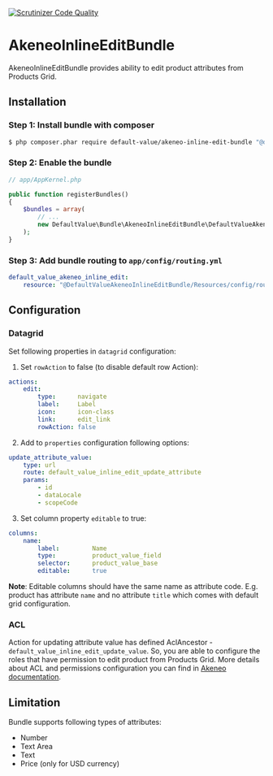 [![Scrutinizer Code Quality](https://scrutinizer-ci.com/g/DefaultValue/AkeneoInlineEditBundle/badges/quality-score.png?b=develop)](https://scrutinizer-ci.com/g/DefaultValue/AkeneoInlineEditBundle/?branch=develop)

AkeneoInlineEditBundle
=============================

AkeneoInlineEditBundle provides ability to edit product attributes from Products Grid.

## Installation

### Step 1: Install bundle with composer

``` bash
$ php composer.phar require default-value/akeneo-inline-edit-bundle "@dev"
```

### Step 2: Enable the bundle

``` php
// app/AppKernel.php

public function registerBundles()
{
    $bundles = array(
        // ...
        new DefaultValue\Bundle\AkeneoInlineEditBundle\DefaultValueAkeneoInlineEditBundle(),
    );
}
```
### Step 3: Add bundle routing to `app/config/routing.yml`

```yml
default_value_akeneo_inline_edit:
    resource: "@DefaultValueAkeneoInlineEditBundle/Resources/config/routing.yml"
```

## Configuration

### Datagrid

Set following properties in `datagrid` configuration:

1) Set `rowAction` to false (to disable default row Action):

```yml
actions:
    edit:
        type:      navigate
        label:     Label
        icon:      icon-class
        link:      edit_link
        rowAction: false
```

2) Add to `properties` configuration following options:

```yml
update_attribute_value:
    type: url
    route: default_value_inline_edit_update_attribute
    params:
        - id
        - dataLocale
        - scopeCode
```

3) Set column property `editable` to true:

```yml
columns:
    name:
        label:         Name
        type:          product_value_field
        selector:      product_value_base
        editable:      true
```

**Note**: Editable columns should have the same name as attribute code. E.g. product has attribute `name` and no attribute `title` which comes with default grid configuration.

### ACL

Action for updating attribute value has defined AclAncestor - `default_value_inline_edit_update_value`.
So, you are able to configure the roles that have permission to edit product from Products Grid.
More details about ACL and permissions configuration you can find in [Akeneo documentation](http://docs.akeneo.com/latest/cookbook/acl/define-acl.html).


## Limitation

Bundle supports following types of attributes:
- Number
- Text Area
- Text
- Price (only for USD currency)
